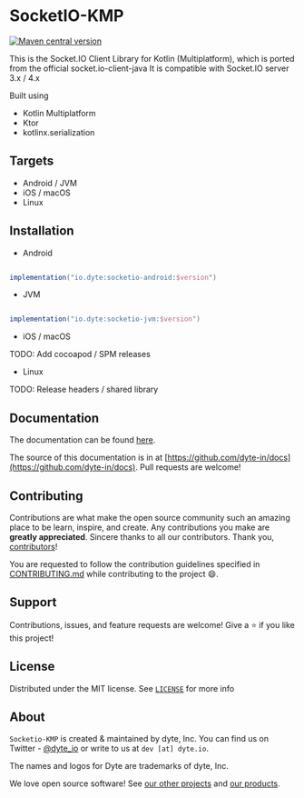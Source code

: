 # SocketIO-KMP

[![Maven central version](https://img.shields.io/maven-central/v/io.dyte/socketio.svg)](https://search.maven.org/artifact/io.dyte/socketio)

This is the Socket.IO Client Library for Kotlin (Multiplatform), which is ported from the official socket.io-client-java
It is compatible with Socket.IO server 3.x / 4.x

Built using
- Kotlin Multiplatform
- Ktor
- kotlinx.serialization

## Targets

- Android / JVM
- iOS / macOS
- Linux

## Installation

- Android

```gradle

implementation("io.dyte:socketio-android:$version")

```

- JVM

```gradle

implementation("io.dyte:socketio-jvm:$version")

```

- iOS / macOS

TODO: Add cocoapod / SPM releases

- Linux

TODO: Release headers / shared library

## Documentation

The documentation can be found [here](https://docs.dyte.io/community-packages/socketio).

The source of this documentation is in at [https://github.com/dyte-in/docs](https://github.com/dyte-in/docs). Pull requests are welcome!

## Contributing

Contributions are what make the open source community such an amazing place to be learn, inspire, and create. Any contributions you make are **greatly appreciated**. Sincere thanks to all our contributors. Thank you, [contributors](https://github.com/dyte-io/socketio-kmp/graphs/contributors)!

You are requested to follow the contribution guidelines specified in [CONTRIBUTING.md](./CONTRIBUTING.md) while contributing to the project :smile:.

## Support
Contributions, issues, and feature requests are welcome!
Give a ⭐️ if you like this project!

<!-- LICENSE -->

## License

Distributed under the MIT license. See [`LICENSE`](./LICENSE) for more info

## About

`Socketio-KMP` is created & maintained by dyte, Inc. You can find us on Twitter - [@dyte_io](https://twitter.com/dyte_io) or write to us at `dev [at] dyte.io`.

The names and logos for Dyte are trademarks of dyte, Inc.

We love open source software! See [our other projects](https://github.com/dyte-io) and [our products](https://dyte.io).